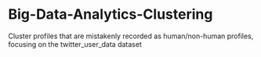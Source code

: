 # Big-Data-Analytics-Clustering
Cluster profiles that are mistakenly recorded as human/non-human profiles, focusing on the twitter_user_data dataset
